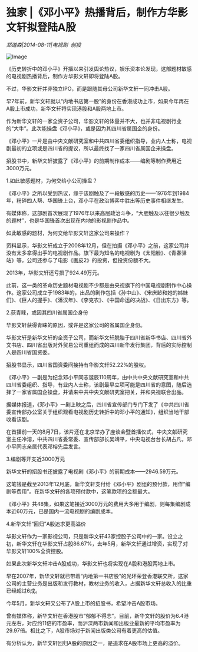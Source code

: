 # 独家 |《邓小平》热播背后，制作方华影文轩拟登陆A股

*郑道森|2014-08-11|电视剧 
                                                创投*

![Image](http://p3.pstatp.com/large/6c3a0001664674f9366d)

《历史转折中的邓小平》开播以来引发舆论热议，娱乐资本论发现，这部题材敏感的电视剧热播背后，制作方华影文轩即将登陆A股。

不过，华影文轩并非独立IPO，而是跟随其母公司新华文轩一同冲击A股。

早7年前，新华文轩就以“内地书店第一股”的身份在香港成功上市，如果今年再在A股上市成功，新华文轩将实现港股和A股两地上市。

作为新华文轩的一家全资子公司，华影文轩的体量并不大，也并非电视剧行业的“大牛”。此次能操盘《邓小平》，或是因为其四川省属国企的身份。

《邓小平》一片是由中央文献研究室和中共四川省委组织指导，业内人士称，电视剧最初的立项或是四川省的提议，所以最终找了一家四川省属国企来操盘。

招股书中，新华文轩披露了《邓小平》的前期制作成本——编剧等制作费用近3000万元。

1.如此敏感题材，为何交给小公司操盘？

《邓小平》之所以受到热议，缘于该剧触及了一段敏感的历史——1976年到1984年，粉碎四人帮、华国锋上台，邓小平在政治博弈中胜出等历史事件相继发生。

有媒体称，这部剧首次展现了1976年以来高层政治斗争，“大胆触及以往很少触及的题材”，也是华国锋首次出现在内地的影视剧作品中。

如此敏感的题材，为何交给华影文轩这家公司来操作？

资料显示，华影文轩成立于2008年12月，但在拍摄《邓小平》之前，这家公司并没有太多拿得出手的电视剧作品。旗下最为知名的电视剧为《太阳脸》、《青春驿站》等，公司还参与了电影《画皮2》的投资，但投资份额不大。

2013年，华影文轩还亏损了924.49万元。

此前，这一类的革命历史题材电视剧不少都是由央视旗下的中国电视剧制作中心操作。这家公司成立于1983年的，出品的剧作包括《孙中山》、《宋庆龄和她的姊妹们》、《巨人的握手》、《潘汉年》、《李克农》、《中国命运的决战》、《日出东方》等。

2.获青睐，或因其四川省属国企身份

华影文轩获得青睐的原因，或许是这家公司的省属国企身份。

华影文轩是新华文轩的全资子公司，而新华文轩脱胎于四川省新华书店、四川省外文书店、四川省出版对外贸易公司重组而成的四川新华发行集团，背后的实际控制人是四川省国资委。

招股书显示，四川省国资委间接持有华影文轩52.22%的股权。

《邓小平》一剧是为纪念邓小平同志诞辰110周年，由中共中央文献研究室和中共四川省委组织、指导，有业内人士称，该剧最早立项可能是四川省的意图，随后选择了一家省属国企操盘，并请来中共中央文献研究室把关，并和央视联合出品。

据媒体报道，《邓小平》一剧上映之后，四川省宣传部门专门下发了《中共四川省委宣传部办公室关于组织观看电视剧历史转折中的邓小平的通知》，组织当地干部收看该剧。

在首播前一天的8月7日，该片还在北京举办了座谈会暨首播仪式，中央文献研究室主任冷溶，中共四川省委常委、宣传部部长吴靖平，中央电视台台长胡占凡，邓小平同志亲属代表邓榕先后发言。

3.编剧等开支近3000万元

新华文轩的招股书还披露了电视剧《邓小平》的前期成本——2946.59万元。

这笔钱是截至2013年12月底，新华文轩支付给《邓小平》剧组的预付款，用作“编剧等费用”。在新华文轩的各项预付款中，这笔款项的金额最大。

《邓小平》共48集，如果这笔接近3000万元的费用大多用于编剧，则每集编剧成本近60万元，已是国内一流电视剧的编剧成本。

4.新华文轩“回归”A股追求更高溢价

华影文轩作为一家影视公司，只是新华文轩43家控股子公司中的一家。设立之初，新华文轩在华影文轩占股86.67%，去年5月，新华文轩通过增资，实现了对华影文轩100%全资控股。

如果此次新华文轩冲击A股成功，华影文轩也将实现在A股和港股两地上市。

早在2007年，新华文轩就已带着“内地第一书店股”的光环荣登香港联交所，这家公司的主营业务是出版和发行教材，教材业务的收入，占据新华文轩总收入的比重已经超过6成。

今年5月，新华文轩又公布了A股上市的招股书，希望冲击A股市场。

曾有媒体称，新华文轩在香港股市“郁郁不得志”。目前，新华文轩的股价为6.4港元左右，对应约11倍的市盈率，而沪深两市新闻和出版业最新的平均市盈率为29.97倍。相比之下，A股市场对于新闻出版类公司有着更高的估值。

有分析认为，新华文轩回归A股的原因之一，是追求在A股市场上更高的溢价。

